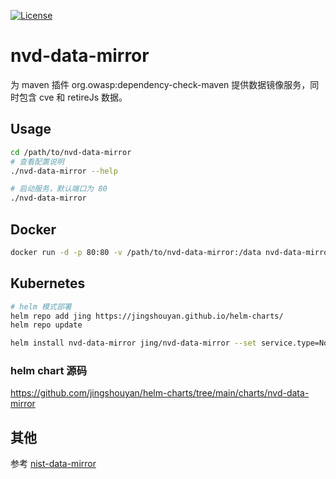 [![License](https://img.shields.io/badge/license-Apache%202.0-brightgreen.svg)](LICENSE)
# nvd-data-mirror

为 maven 插件 org.owasp:dependency-check-maven 提供数据镜像服务，同时包含 cve 和 retireJs 数据。

## Usage

```bash
cd /path/to/nvd-data-mirror
# 查看配置说明
./nvd-data-mirror --help

# 启动服务，默认端口为 80
./nvd-data-mirror
```

## Docker

```bash
docker run -d -p 80:80 -v /path/to/nvd-data-mirror:/data nvd-data-mirror:latest
```

## Kubernetes


```bash
# helm 模式部署
helm repo add jing https://jingshouyan.github.io/helm-charts/
helm repo update

helm install nvd-data-mirror jing/nvd-data-mirror --set service.type=NodePort --set service.nodePort=30010

```

### helm chart 源码

https://github.com/jingshouyan/helm-charts/tree/main/charts/nvd-data-mirror

## 其他

参考 [nist-data-mirror](https://github.com/stevespringett/nist-data-mirror)
